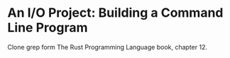 # An I/O Project: Building a Command Line Program

Clone grep form The Rust Programming Language book, chapter 12.

